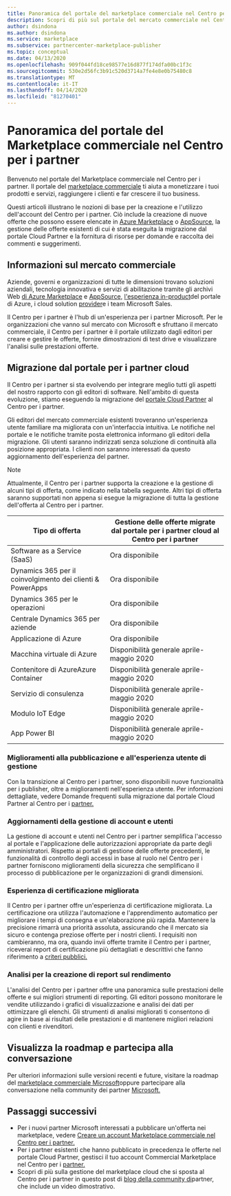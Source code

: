 ```yaml
---
title: Panoramica del portale del marketplace commerciale nel Centro per i partner
description: Scopri di più sul portale del mercato commerciale nel Centro per i partner e su come elencare e vendere offerte in Azure Marketplace, AppSource e tramite il programma Cloud Solution Provider (CSP).
author: dsindona
ms.author: dsindona
ms.service: marketplace
ms.subservice: partnercenter-marketplace-publisher
ms.topic: conceptual
ms.date: 04/13/2020
ms.openlocfilehash: 909f044fd18ce98577e16d877f174dfa00bc1f3c
ms.sourcegitcommit: 530e2d56fc3b91c520d3714a7fe4e8e0b75480c8
ms.translationtype: MT
ms.contentlocale: it-IT
ms.lasthandoff: 04/14/2020
ms.locfileid: "81270401"
---
```

# <a name="overview-of-the-commercial-marketplace-portal-in-partner-center"></a>Panoramica del portale del Marketplace commerciale nel Centro per i partner

Benvenuto nel portale del Marketplace commerciale nel Centro per i partner. Il portale del [marketplace commerciale](https://partner.microsoft.com/dashboard/commercial-marketplace/) ti aiuta a monetizzare i tuoi prodotti e servizi, raggiungere i clienti e far crescere il tuo business.

Questi articoli illustrano le nozioni di base per la creazione e l'utilizzo dell'account del Centro per i partner. Ciò include la creazione di nuove offerte che possono essere elencate in [Azure Marketplace](https://azuremarketplace.microsoft.com/) o [AppSource](https://appsource.microsoft.com/), la gestione delle offerte esistenti di cui è stata eseguita la migrazione dal portale Cloud Partner e la fornitura di risorse per domande e raccolta dei commenti e suggerimenti.

## <a name="about-the-commercial-marketplace"></a>Informazioni sul mercato commerciale

Aziende, governi e organizzazioni di tutte le dimensioni trovano soluzioni aziendali, tecnologia innovativa e servizi di abilitazione tramite gli archivi Web [di Azure Marketplace](https://azuremarketplace.microsoft.com/) e [AppSource,](https://appsource.microsoft.com/) [l'esperienza in-product](https://portal.azure.com)del portale di Azure, i cloud solution [provider](https://partner.microsoft.com/cloud-solution-provider)e i team Microsoft Sales.

Il Centro per i partner è l'hub di un'esperienza per i partner Microsoft. Per le organizzazioni che vanno sul mercato con Microsoft e sfruttano il mercato commerciale, il Centro per i partner è il portale utilizzato dagli editori per creare e gestire le offerte, fornire dimostrazioni di test drive e visualizzare l'analisi sulle prestazioni offerte.

## <a name="migration-from-cloud-partner-portal"></a>Migrazione dal portale per i partner cloud

Il Centro per i partner si sta evolvendo per integrare meglio tutti gli aspetti del nostro rapporto con gli editori di software. Nell'ambito di questa evoluzione, stiamo eseguendo la migrazione del [portale Cloud Partner](https://cloudpartner.azure.com/) al Centro per i partner.

Gli editori del mercato commerciale esistenti troveranno un'esperienza utente familiare ma migliorata con un'interfaccia intuitiva. Le notifiche nel portale e le notifiche tramite posta elettronica informano gli editori della migrazione. Gli utenti saranno indirizzati senza soluzione di continuità alla posizione appropriata. I clienti non saranno interessati da questo aggiornamento dell'esperienza del partner.

>[!NOTE]
>Attualmente, il Centro per i partner supporta la creazione e la gestione di alcuni tipi di offerta, come indicato nella tabella seguente. Altri tipi di offerta saranno supportati non appena si esegue la migrazione di tutta la gestione dell'offerta al Centro per i partner.

|Tipo di offerta  |Gestione delle offerte migrate dal portale per i partner cloud al Centro per i partner  |
|---------|---------|
|Software as a Service (SaaS)     | Ora disponibile       |
|Dynamics 365 per il coinvolgimento dei clienti & PowerApps     | Ora disponibile         |
|Dynamics 365 per le operazioni     | Ora disponibile        |
|Centrale Dynamics 365 per aziende     | Ora disponibile        |
|Applicazione di Azure     | Ora disponibile        |
|Macchina virtuale di Azure     | Disponibilità generale aprile-maggio 2020        |
|Contenitore di AzureAzure Container     | Disponibilità generale aprile-maggio 2020        |
|Servizio di consulenza     | Disponibilità generale aprile-maggio 2020        |
|Modulo IoT Edge     | Disponibilità generale aprile-maggio 2020        |
|App Power BI    | Disponibilità generale aprile-maggio 2020        |

### <a name="improvements-on-publishing-and-offer-management-user-experience"></a>Miglioramenti alla pubblicazione e all'esperienza utente di gestione

Con la transizione al Centro per i partner, sono disponibili nuove funzionalità per i publisher, oltre a miglioramenti nell'esperienza utente.  Per informazioni dettagliate, vedere Domande frequenti sulla migrazione dal portale Cloud Partner al Centro per i [partner.](https://docs.microsoft.com/azure/marketplace/cloud-partner-portal-orig/cloud-partner-portal-migration-faq)

### <a name="account-and-user-management-updates"></a>Aggiornamenti della gestione di account e utenti

La gestione di account e utenti nel Centro per i partner semplifica l'accesso al portale e l'applicazione delle autorizzazioni appropriate da parte degli amministratori. Rispetto ai portali di gestione delle offerte precedenti, le funzionalità di controllo degli accessi in base al ruolo nel Centro per i partner forniscono miglioramenti della sicurezza che semplificano il processo di pubblicazione per le organizzazioni di grandi dimensioni.

### <a name="improved-certification-experience"></a>Esperienza di certificazione migliorata

Il Centro per i partner offre un'esperienza di certificazione migliorata. La certificazione ora utilizza l'automazione e l'apprendimento automatico per migliorare i tempi di consegna e un'elaborazione più rapida. Mantenere la precisione rimarrà una priorità assoluta, assicurando che il mercato sia sicuro e contenga preziose offerte per i nostri clienti. I requisiti non cambieranno, ma ora, quando invii offerte tramite il Centro per i partner, riceverai report di certificazione più dettagliati e descrittivi che fanno riferimento a [criteri pubblici.](https://docs.microsoft.com/legal/marketplace/certification-policies)

### <a name="analytics-for-performance-reporting"></a>Analisi per la creazione di report sul rendimento

L'analisi del Centro per i partner offre una panoramica sulle prestazioni delle offerte e sui migliori strumenti di reporting. Gli editori possono monitorare le vendite utilizzando i grafici di visualizzazione e analisi dei dati per ottimizzare gli elenchi. Gli strumenti di analisi migliorati ti consentono di agire in base ai risultati delle prestazioni e di mantenere migliori relazioni con clienti e rivenditori.

## <a name="view-the-roadmap-and-join-the-conversation"></a>Visualizza la roadmap e partecipa alla conversazione

Per ulteriori informazioni sulle versioni recenti e future, visitare la roadmap del [marketplace commerciale Microsoft](https://docs.microsoft.com/azure/marketplace/marketplace-roadmap)oppure partecipare alla conversazione nella community dei partner [Microsoft.](https://www.microsoftpartnercommunity.com/)

## <a name="next-steps"></a>Passaggi successivi

- Per i nuovi partner Microsoft interessati a pubblicare un'offerta nei marketplace, vedere [Creare un account Marketplace commerciale nel Centro per i partner.](https://docs.microsoft.com/azure/marketplace/partner-center-portal/create-account)
- Per i partner esistenti che hanno pubblicato in precedenza le offerte nel portale Cloud Partner, gestisci il tuo account Commercial Marketplace nel Centro per i [partner.](https://docs.microsoft.com/azure/marketplace/partner-center-portal/manage-account)
- Scopri di più sulla gestione del marketplace cloud che si sposta al Centro per i partner in questo post di [blog della community di](https://www.microsoftpartnercommunity.com/t5/Azure-Marketplace-and-AppSource/Cloud-Marketplace-In-Partner-Center/m-p/9738#M293)partner, che include un video dimostrativo.
